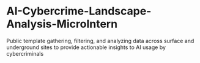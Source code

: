# AI-Cybercrime-Landscape-Analysis-MicroIntern
Public template gathering, filtering, and analyzing data across surface and underground sites to provide actionable insights to AI usage by cybercriminals
